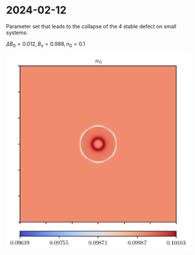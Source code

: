 # 2024-02-12

Parameter set that leads to the collapse of the 4 stable defect on small systems:

$\Delta B_0 = 0.012, B_x = 0.988, n_0=0.1$

![](hydro_grain_grow_n0_0.1.png)
